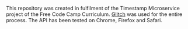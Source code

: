This repository was created in fulfilment of the Timestamp Microservice project of the Free Code Camp Curriculum.  [Glitch](https://glitch.com/about) was used for the entire process.  The API has been tested on Chrome, Firefox and Safari.
